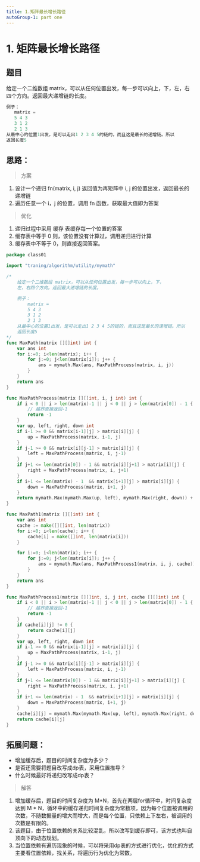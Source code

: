 ```yaml
---
title: 1.矩阵最长增长路径
autoGroup-1: part one
---
```


# 1. 矩阵最长增长路径



## 题目

给定一个二维数组 matrix，可以从任何位置出发，每一步可以向上，下，左，右四个方向。返回最大递增链的长度。

```go
例子：
   matrix =
   5 4 3
   3 1 2
   2 1 3
从最中心的位置1出发，是可以走出1 2 3 4 5的链的，而且这是最长的递增链。所以
返回长度5
```

## 思路：

> 方案

1. 设计一个递归 fn(matrix, i, j) 返回值为再矩阵中 i, j 的位置出发，返回最长的递增链
2. 遍历任意一个 i，j 的位置，调用 fn 函数，获取最大值即为答案

> 优化

1. 递归过程中采用 缓存 表缓存每一个位置的答案
2. 缓存表中等于 0 则，该位置没有计算过，调用递归进行计算
3. 缓存表中不等于 0，则直接返回答案。

```go
package class01

import "traning/algorithm/utility/mymath"

/*
	给定一个二维数组 matrix，可以从任何位置出发，每一步可以向上，下，
	左，右四个方向。返回最大递增链的长度。

	例子：
		matrix =
		5 4 3
		3 1 2
		2 1 3
	从最中心的位置1出发，是可以走出1 2 3 4 5的链的，而且这是最长的递增链。所以
	返回长度5
*/
func MaxPath(matrix [][]int) int {
	var ans int
	for i:=0; i<len(matrix); i++ {
		for j:=0; j<len(matrix[i]); j++ {
			ans = mymath.Max(ans, MaxPathProcess(matrix, i, j))
		}
	}
	return ans
}

func MaxPathProcess(matrix [][]int, i, j int) int {
	if i < 0 || i > len(matrix)-1 || j < 0 || j > len(matrix[0]) - 1 {
		// 越界直接返回-1
		return -1
	}
	var up, left, right, down int
	if i-1 >= 0 && matrix[i-1][j] > matrix[i][j] {
		up = MaxPathProcess(matrix, i-1, j)
	}
	if j-1 >= 0 && matrix[i][j-1] > matrix[i][j] {
		left = MaxPathProcess(matrix, i, j-1)
	}
	if j+1 <= len(matrix[0]) - 1 && matrix[i][j+1] > matrix[i][j] {
		right = MaxPathProcess(matrix, i, j+1)
	}
	if i+1 <= len(matrix) - 1  && matrix[i+1][j] > matrix[i][j] {
		down = MaxPathProcess(matrix, i+1, j)
	}
	return mymath.Max(mymath.Max(up, left), mymath.Max(right, down)) + 1
}

func MaxPath1(matrix [][]int) int {
	var ans int
	cache := make([][]int, len(matrix))
	for i:=0; i<len(cache); i++ {
		cache[i] = make([]int, len(matrix[i]))
	}

	for i:=0; i<len(matrix); i++ {
		for j:=0; j<len(matrix[i]); j++ {
			ans = mymath.Max(ans, MaxPathProcess1(matrix, i, j, cache))
		}
	}
	return ans
}

func MaxPathProcess1(matrix [][]int, i, j int, cache [][]int) int {
	if i < 0 || i > len(matrix)-1 || j < 0 || j > len(matrix[0]) - 1 {
		// 越界直接返回-1
		return -1
	}
	if cache[i][j] != 0 {
		return cache[i][j]
	}
	var up, left, right, down int
	if i-1 >= 0 && matrix[i-1][j] > matrix[i][j] {
		up = MaxPathProcess(matrix, i-1, j)
	}
	if j-1 >= 0 && matrix[i][j-1] > matrix[i][j] {
		left = MaxPathProcess(matrix, i, j-1)
	}
	if j+1 <= len(matrix[0]) - 1 && matrix[i][j+1] > matrix[i][j] {
		right = MaxPathProcess(matrix, i, j+1)
	}
	if i+1 <= len(matrix) - 1  && matrix[i+1][j] > matrix[i][j] {
		down = MaxPathProcess(matrix, i+1, j)
	}
	cache[i][j] = mymath.Max(mymath.Max(up, left), mymath.Max(right, down)) + 1
	return cache[i][j]
}
```

## 拓展问题：

- 增加缓存后，题目的时间复杂度为多少？
- 是否还需要将题目改写成dp表，采用位置推导？
- 什么时候最好将递归改写成dp表？

> 解答

1. 增加缓存后，题目的时间复杂度为 M*N，首先在两层for循环中，时间复杂度达到 M * N，循环中的缓存递归时间复杂度为常数项，因为每个位置被调用的次数，不随数据量的增大而增大，而是每个位置，只依赖上下左右，被调用的次数是有限的。
2. 该题目，由于位置依赖的关系比较混乱，所以改写到缓存即可，该方式也叫自顶向下的动态规划。
3. 当位置依赖有遍历现象的时候，可以将采用dp表的方式进行优化，优化的方式主要看位置依赖，找关系，将遍历行为优化为常数。


